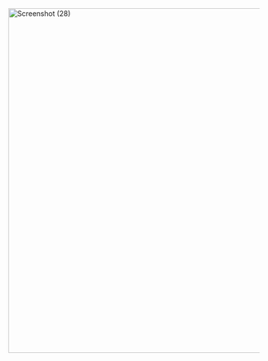 
<img width="1224" height="689" alt="Screenshot (28)" src="https://github.com/user-attachments/assets/498a06d9-0488-4580-8dcb-014a11caafe9" />
